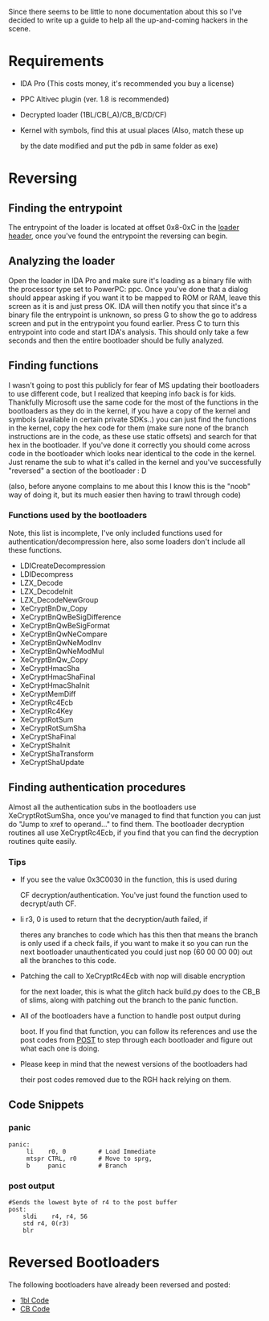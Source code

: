 Since there seems to be little to none documentation about this so I've
decided to write up a guide to help all the up-and-coming hackers in the
scene.

# Requirements

  + IDA Pro (This costs money, it's recommended you buy a license)
  + PPC Altivec plugin (ver. 1.8 is recommended)
  + Decrypted loader (1BL/CB(_A)/CB_B/CD/CF)
  + Kernel with symbols, find this at usual places (Also, match these up

    by the date modified and put the pdb in same folder as exe)

# Reversing

## Finding the entrypoint

The entrypoint of the loader is located at offset 0x8-0xC in the [loader
header](Bootloaders "wikilink"), once you've found the entrypoint the
reversing can begin.

## Analyzing the loader

Open the loader in IDA Pro and make sure it's loading as a binary file
with the processor type set to PowerPC: ppc. Once you've done that a
dialog should appear asking if you want it to be mapped to ROM or RAM, 
leave this screen as it is and just press OK.
IDA will then notify you that since it's a binary file the entrypoint is
unknown, so press G to show the go to address screen and put in the
entrypoint you found earlier.
Press C to turn this entrypoint into code and start IDA's analysis. This
should only take a few seconds and then the entire bootloader should be
fully analyzed.

## Finding functions

I wasn't going to post this publicly for fear of MS updating their
bootloaders to use different code, but I realized that keeping info back
is for kids.
Thankfully Microsoft use the same code for the most of the functions in
the bootloaders as they do in the kernel, if you have a copy of the
kernel and symbols (available in certain private SDKs..) you can just
find the functions in the kernel, copy the hex code for them (make sure
none of the branch instructions are in the code, as these use static
offsets) and search for that hex in the bootloader. If you've done it
correctly you should come across code in the bootloader which looks near
identical to the code in the kernel. Just rename the sub to what it's
called in the kernel and you've successfully "reversed" a section of the
bootloader : D

(also, before anyone complains to me about this I know this is the
"noob" way of doing it, but its much easier then having to trawl through
code)

### Functions used by the bootloaders

Note, this list is incomplete, I've only included functions used for
authentication/decompression here, also some loaders don't include all
these functions.

  + LDICreateDecompression
  + LDIDecompress
  + LZX_Decode
  + LZX_DecodeInit
  + LZX_DecodeNewGroup
  + XeCryptBnDw_Copy
  + XeCryptBnQwBeSigDifference
  + XeCryptBnQwBeSigFormat
  + XeCryptBnQwNeCompare
  + XeCryptBnQwNeModInv
  + XeCryptBnQwNeModMul
  + XeCryptBnQw_Copy
  + XeCryptHmacSha
  + XeCryptHmacShaFinal
  + XeCryptHmacShaInit
  + XeCryptMemDiff
  + XeCryptRc4Ecb
  + XeCryptRc4Key
  + XeCryptRotSum
  + XeCryptRotSumSha
  + XeCryptShaFinal
  + XeCryptShaInit
  + XeCryptShaTransform
  + XeCryptShaUpdate

## Finding authentication procedures

Almost all the authentication subs in the bootloaders use
XeCryptRotSumSha, once you've managed to find that function you can just
do "Jump to xref to operand..." to find them. The bootloader decryption
routines all use XeCryptRc4Ecb, if you find that you can find the
decryption routines quite easily.

### Tips

  + If you see the value 0x3C0030 in the function, this is used during

    CF decryption/authentication. You've just found the function used to
    decrypt/auth CF.

  + li r3, 0 is used to return that the decryption/auth failed, if

    theres any branches to code which has this then that means the
    branch is only used if a check fails, if you want to make it so you
    can run the next bootloader unauthenticated you could just nop (60
    00 00 00) out all the branches to this code.

  + Patching the call to XeCryptRc4Ecb with nop will disable encryption

    for the next loader, this is what the glitch hack build.py does to
    the CB_B of slims, along with patching out the branch to the panic
    function.

  + All of the bootloaders have a function to handle post output during

    boot. If you find that function, you can follow its references and
    use the post codes from [POST](POST "wikilink") to step through each
    bootloader and figure out what each one is doing.

  + Please keep in mind that the newest versions of the bootloaders had

    their post codes removed due to the RGH hack relying on them.

## Code Snippets

### panic

    panic:
         li    r0, 0         # Load Immediate
         mtspr CTRL, r0      # Move to sprg,
         b     panic         # Branch

### post output

    #Sends the lowest byte of r4 to the post buffer
    post:
        sldi    r4, r4, 56
        std r4, 0(r3)
        blr

# Reversed Bootloaders

The following bootloaders have already been reversed and posted:

  + [1bl Code](1bl_Code "wikilink")
  + [CB Code](CB_Code "wikilink")
